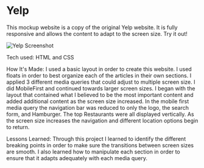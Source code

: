 # Yelp

This mockup website is a copy of the original Yelp website. It is fully responsive and allows the content to adapt to the screen size. Try it out!

![Yelp Screenshot](Yelp.png)

Tech used: HTML and CSS

How It's Made: I used a basic layout in order to create this website. I used floats in order to best organize each of the articles in their own sections. I applied 3 different media queries that could adjust to multiple screen size. I did MobileFirst and continued towards larger screen sizes. I began with the layout that contained what I believed to be the most important content and added additional content as the screen size increased. In the mobile first media query the navigation bar was reduced to only the logo, the search form, and Hamburger. The top Restaurants were all displayed vertically. As the screen size increases the navigation and different location options begin to return.

Lessons Learned: Through this project I learned to identify the different breaking points in order to make sure the transitions between screen sizes are smooth. I also learned how to manipulate each section in order to ensure that it adapts adequately with each media query.
